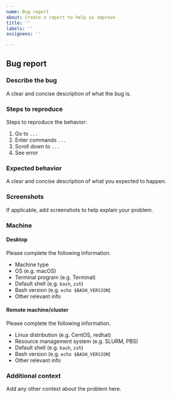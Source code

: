 ```yaml
---
name: Bug report
about: Create a report to help us improve
title: ''
labels: ''
assignees: ''

---
```


## Bug report

### Describe the bug

A clear and concise description of what the bug is.

### Steps to reproduce

Steps to reproduce the behavior:

1. Go to `...`
2. Enter commands `...`
3. Scroll down to `...`
4. See error

### Expected behavior

A clear and concise description of what you expected to happen.

### Screenshots

If applicable, add screenshots to help explain your problem.

### Machine

#### Desktop

Please complete the following information.

-   Machine type
-   OS (e.g. macOS)
-   Terminal program (e.g. Terminal)
-   Default shell (e.g. `bash`, `zsh`)
-   Bash version (e.g. `echo $BASH_VERSION`)
-   Other relevant info

#### Remote machine/cluster

Please complete the following information.

-   Linux distribution (e.g. CentOS, redhat)
-   Resource management system (e.g. SLURM, PBS)
-   Default shell (e.g. `bash`, `zsh`)
-   Bash version (e.g. `echo $BASH_VERSION`)
-   Other relevant info

### Additional context

Add any other context about the problem here.
